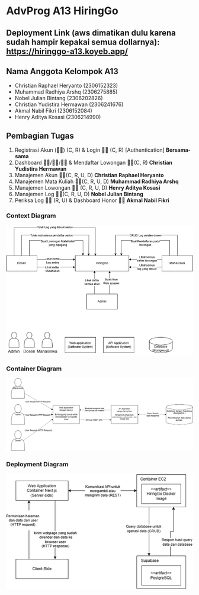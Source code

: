 # AdvProg A13 HiringGo
## Deployment Link (aws dimatikan dulu karena sudah hampir kepakai semua dollarnya): https://hiringgo-a13.koyeb.app/
## Nama Anggota Kelompok A13
- Christian Raphael Heryanto (2306152323)
- Muhammad Radhiya Arshq (2306275885)
- Nobel Julian Bintang (2306202826)
- Christian Yudistira Hermawan (2306241676)
- Akmal Nabil Fikri (2306152084)
- Henry Aditya Kosasi (2306214990)

## Pembagian Tugas
1. Registrasi Akun (⛓️‍💥) (C, R) & Login  ⛓️‍💥 (C, R) [Authentication] **Bersama-sama**
2. Dashboard 🧑‍🏫/🧑‍🎓/🧑‍💻 & Mendaftar Lowongan 🧑‍🎓(C, R) **Christian Yudistira Hermawan**
3. Manajemen Akun 🧑‍💻(C, R, U, D) **Christian Raphael Heryanto**
4. Manajemen Mata Kuliah 🧑‍💻(C, R, U, D) **Muhammad Radhiya Arshq**
5. Manajemen Lowongan 🧑‍🏫 (C, R, U, D) **Henry Aditya Kosasi**
6. Manajemen Log 🧑‍🎓(C, R, U, D) **Nobel Julian Bintang**
7. Periksa Log 🧑‍🏫 (R, U) & Dashboard Honor 🧑‍🎓 **Akmal Nabil Fikri**

### Context Diagram
![](images/contextdiagram.drawio.png)
### Container Diagram
![](images/containerdiagram.drawio.png)
### Deployment Diagram
![](images/deploymentdiagram.drawio.png)